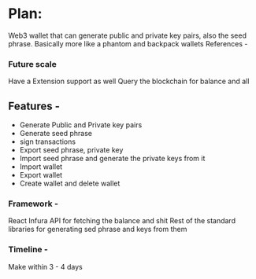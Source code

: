 # Plan:
Web3 wallet that can generate public and private key pairs, also the seed phrase.
Basically more like a phantom and backpack wallets
References - 

### Future scale
Have a Extension support as well
Query the blockchain for balance and all

## Features -
- Generate Public and Private key pairs
- Generate seed phrase
- sign transactions 
- Export seed phrase, private key 
- Import seed phrase and generate the private keys from it
- Import wallet 
- Export wallet 
- Create wallet and delete wallet 

### Framework -
React
Infura API for fetching the balance and shit
Rest of the standard libraries for generating sed phrase and keys from them

### Timeline - 
Make within 3 - 4 days

